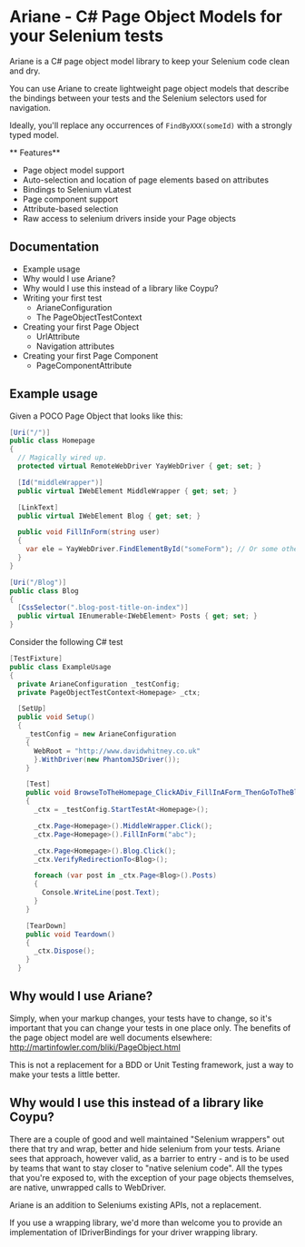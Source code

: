 # Ariane - C# Page Object Models for your Selenium tests

Ariane is a C# page object model library to keep your Selenium code clean and dry.

You can use Ariane to create lightweight page object models that describe the bindings between your tests and the Selenium selectors used for navigation.

Ideally, you'll replace any occurrences of `FindByXXX(someId)` with a strongly typed model.

** Features**
* Page object model support
* Auto-selection and location of page elements based on attributes
* Bindings to Selenium vLatest
* Page component support
* Attribute-based selection
* Raw access to selenium drivers inside your Page objects

## Documentation

* Example usage
* Why would I use Ariane?
* Why would I use this instead of a library like Coypu?
* Writing your first test
  * ArianeConfiguration
  * The PageObjectTestContext
* Creating your first Page Object
  * UrlAttribute
  * Navigation attributes
* Creating your first Page Component
  * PageComponentAttribute

## Example usage

Given a POCO Page Object that looks like this:


```csharp
[Uri("/")]
public class Homepage
{
  // Magically wired up.
  protected virtual RemoteWebDriver YayWebDriver { get; set; }

  [Id("middleWrapper")]
  public virtual IWebElement MiddleWrapper { get; set; }

  [LinkText]
  public virtual IWebElement Blog { get; set; }

  public void FillInForm(string user)
  {
    var ele = YayWebDriver.FindElementById("someForm"); // Or some other driver operation
  }
}

[Uri("/Blog")]
public class Blog
{
  [CssSelector(".blog-post-title-on-index")]
  public virtual IEnumerable<IWebElement> Posts { get; set; }
}
```

Consider the following C# test

```csharp
[TestFixture]
public class ExampleUsage
{
  private ArianeConfiguration _testConfig;
  private PageObjectTestContext<Homepage> _ctx;

  [SetUp]
  public void Setup()
  {
    _testConfig = new ArianeConfiguration
    {
      WebRoot = "http://www.davidwhitney.co.uk"
      }.WithDriver(new PhantomJSDriver());
    }

    [Test]
    public void BrowseToTheHomepage_ClickADiv_FillInAForm_ThenGoToTheBlog()
    {
      _ctx = _testConfig.StartTestAt<Homepage>();

      _ctx.Page<Homepage>().MiddleWrapper.Click();
      _ctx.Page<Homepage>().FillInForm("abc");

      _ctx.Page<Homepage>().Blog.Click();
      _ctx.VerifyRedirectionTo<Blog>();

      foreach (var post in _ctx.Page<Blog>().Posts)
      {
        Console.WriteLine(post.Text);
      }
    }

    [TearDown]
    public void Teardown()
    {
      _ctx.Dispose();
    }
  }
  ```


## Why would I use Ariane?

Simply, when your markup changes, your tests have to change, so it's important that you can change your tests in one place only.
The benefits of the page object model are well documents elsewhere: http://martinfowler.com/bliki/PageObject.html

This is not a replacement for a BDD or Unit Testing framework, just a way to make your tests a little better.

## Why would I use this instead of a library like Coypu?

There are a couple of good and well maintained "Selenium wrappers" out there that try and wrap, better and hide selenium from your tests.
Ariane sees that approach, however valid, as a barrier to entry - and is to be used by teams that want to stay closer to "native selenium code".
All the types that you're exposed to, with the exception of your page objects themselves, are native, unwrapped calls to WebDriver.

Ariane is an addition to Seleniums existing APIs, not a replacement.

If you use a wrapping library, we'd more than welcome you to provide an implementation of IDriverBindings for your driver wrapping library.
